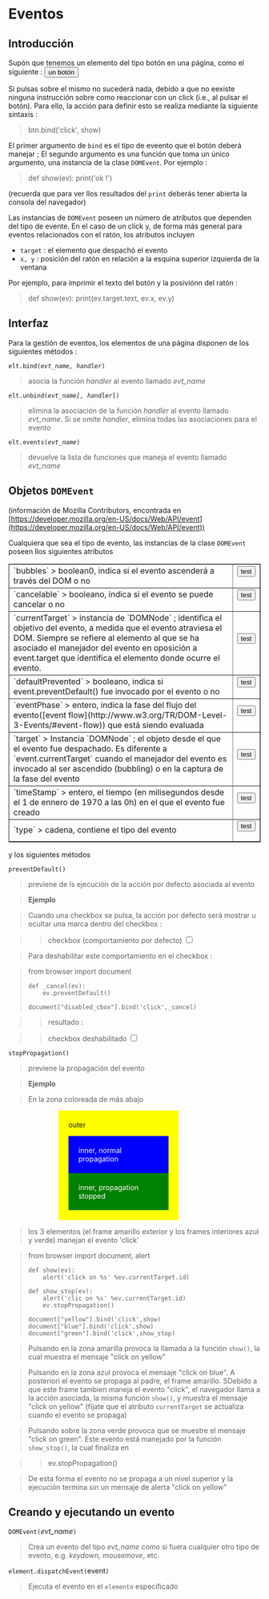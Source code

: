 Eventos
=======

<script type="text/python">
from browser import document as doc
from browser import alert
</script>

Introducción
------------

Supón que tenemos un elemento del tipo botón en una página, como el siguiente : <button>un botón</button>

Si pulsas sobre el mismo no sucederá nada, debido a que no eexiste ninguna instrucción sobre como reaccionar con un click (i.e., al pulsar el botón). Para ello, la acción para definir esto se realiza mediante la siguiente sintaxis :

>    btn.bind('click', show)

El primer argumento de `bind` es el tipo de eveento que el botón deberá manejar ; El segundo argumento es una función que toma un único argumento, una instancia de la clase `DOMEvent`. Por ejemplo :

>    def show(ev):
>        print('ok !')

(recuerda que para ver llos resultados del `print` deberás tener abierta la consola del navegador)

Las instancias de `DOMEvent` poseen un número de atributos que dependen del tipo de evente. En el caso de un click y, de forma más general para eventos relacionados con el ratón, los atributos incluyen

- `target` : el elemento que despachó el evento
- `x, y` : posición del ratón en relación a la esquina superior izquierda de la ventana

Por ejemplo, para imprimir el texto del botón y la posiviónn del ratón :

>    def show(ev):
>        print(ev.target.text, ev.x, ev.y)

Interfaz
--------

Para la gestión de eventos, los elementos de una página disponen de los siguientes métodos :

<code>elt.bind(_evt\_name, handler_)</code>

> asocia la función _handler_ al evento llamado _evt\_name_

<code>elt.unbind(_evt\_name[, handler_])</code>

> elimina la asociación de la  función _handler_ al  evento llamado _evt\_name_. Si se omite _handler_, elimina todas las asociaciones para el evento

<code>elt.events(_evt\_name_)</code>

> devuelve la lista de funciones que maneja el evento llamado _evt\_name_

Objetos `DOMEvent`
------------------

(información de Mozilla Contributors, encontrada en [https://developer.mozilla.org/en-US/docs/Web/API/event](https://developer.mozilla.org/en-US/docs/Web/API/event))

Cualquiera que sea el tipo de evento, las instancias de la clase `DOMEvent` poseen llos siguientes atributos

<table border=1 cellpadding=5>

<tr>
<td>
`bubbles`
> boolean0, indica si el evento ascenderá a través del DOM o no
</td>
<td>
<button id="_bubbles">test</button>
<script type="text/python">
from browser import document, alert

document['_bubbles'].bind('click',lambda ev:alert('bubbles : %s ' %ev.bubbles))
</script>
</td>
</tr>

<tr>
<td>
`cancelable`
> booleano, indica si el evento se puede cancelar o no
</td>
<td>
<button id="_cancelable">test</button>
<script type="text/python">
from browser import document, alert

document['_cancelable'].bind('click',lambda ev:alert('cancelable : %s ' %ev.cancelable))
</script>
</td>
</tr>

<tr>
<td>
`currentTarget`
> instancia de `DOMNode` ; identifica el objetivo del evento, a medida que el evento atraviesa el DOM. Siempre  se refiere al elemento al que se ha asociado el manejador del evento en  oposición a event.target que identifica el elemento donde ocurre el evento.
</td>
<td>
<button id="_currentTarget">test</button>
<script type="text/python">
from browser import document, alert

document['_currentTarget'].bind('click',lambda ev:alert('currentTarget : %s ' %ev.currentTarget))
</script>
</td>
</tr>

<tr>
<td>
`defaultPrevented`
> booleano, indica si event.preventDefault() fue invocado por el evento o no
</td>
<td>
<button id="_defaultPrevented">test</button>
<script type="text/python">
from browser import document, alert

document['_defaultPrevented'].bind('click',lambda ev:alert('defaultPrevented : %s ' %ev.defaultPrevented))
</script>
</td>
</tr>

<tr>
<td>
`eventPhase`
> entero, indica la fase del flujo del evento([event flow](http://www.w3.org/TR/DOM-Level-3-Events/#event-flow)) que está siendo evaluada
</td>
<td>
<button id="_eventPhase">test</button>
<script type="text/python">
from browser import document, alert

document['_eventPhase'].bind('click',lambda ev:alert('eventPhase : %s ' %ev.eventPhase))
</script>
</td>
</tr>

<tr>
<td>
`target`
> Instancia `DOMNode` ; el objeto desde el que el evento fue despachado. Es diferente a `event.currentTarget` cuando el manejador del evento es invocado al ser ascendido (bubbling) o en la captura de la fase del evento
</td>
<td>
<button id="_target">test</button>
<script type="text/python">
from browser import document, alert

document['_target'].bind('click',lambda ev:alert('target : %s ' %ev.target))
</script>
</td>
</tr>

<tr>
<td>
`timeStamp`
> entero, el tiempo (en milisegundos desde el 1 de ennero de 1970 a las 0h) en el que el evento fue creado
</td>
<td>
<button id="_timeStamp">test</button>
<script type="text/python">
from browser import document, alert

document['_timeStamp'].bind('click',lambda ev:alert('timeStamp : %s ' %ev.timeStamp))
</script>
</td>
</tr>

<tr>
<td>
`type`
> cadena, contiene el tipo del evento
</td>
<td>
<button id="_type">test</button>
<script type="text/python">
from browser import document, alert

document['_type'].bind('click',lambda ev:alert('type : %s ' %ev.type))
</script>
</td>
</tr>

</table>

y los siguientes métodos

`preventDefault()`
> previene de ls ejecución de la acción por defecto asociada al evento

> **Ejemplo**

> Cuando una checkbox se pulsa, la acción por defecto será mostrar u ocultar una marca dentro del checkbox : 

>> checkbox (comportamiento por defecto) <input type="checkbox">

> Para deshabilitar este comportamiento en el checkbox : 

<blockquote>
<div id="disable_cbox">
    from browser import document
    
    def _cancel(ev):
        ev.preventDefault()
    
    document["disabled_cbox"].bind('click',_cancel)
</div>
</blockquote>

>> resultado :

>> checkbox deshabilitado <input type="checkbox" id="disabled_cbox">

<script type="text/python">
from browser import document
exec(document["disable_cbox"].text)
</script>

`stopPropagation()`
> previene la propagación del evento

> **Ejemplo**

> En la zona coloreada de más abajo

<div id="yellow" style="background-color:yellow;width:200px;padding:20px;margin-left:100px;">outer<p>
<div id="blue" style="background-color:blue;color:white;padding:20px;">inner, normal propagation</div>
<div id="green" style="background-color:green;color:white;padding:20px;">inner, propagation stopped</div>
</div>

> los 3 elementos (el frame amarillo exterior y los frames interiores azul y verde) manejan el evento 'click'

<blockquote>
<div id="zzz_source">
    from browser import document, alert
    
    def show(ev):
        alert('click on %s' %ev.currentTarget.id)
    
    def show_stop(ev):
        alert('clic on %s' %ev.currentTarget.id)
        ev.stopPropagation()
    
    document["yellow"].bind('click',show)
    document["blue"].bind('click',show)
    document["green"].bind('click',show_stop)
</div>
</blockquote>

<div id="zzz"></div>

> Pulsando en la zona amarilla provoca la llamada a la función `show()`, la cual muestra el mensaje "click on yellow"

> Pulsando en la zona azul provoca el mensaje "click on blue". A posteriori el evento se propaga al padre, el frame amarillo. SDebido a que este frame tambien maneja el evento "click", el navegador llama a la acción asociada, la misma función `show()`, y muestra el mensaje "click on yellow" (fíjate que el atributo `currentTarget` se actualiza cuando el evento se propaga)

> Pulsando sobre  la zona verde provoca que se muestre el mensaje "click on green". Este evento está manejado por la función `show_stop()`, la cual finaliza en

>>    ev.stopPropagation()

> De esta forma el evento no se propaga a un nivel superior y la ejecución termina sin un mensaje de alerta "click on yellow"


<script type="text/python">
from browser import document

eval(document["zzz_source"].text)
</script>


Creando y ejecutando un evento
------------------------------

`DOMEvent(`_evt\_name_`)` 
> Crea un evento del tipo _evt\_name_ como si fuera cualquier otro tipo de evento, e.g. _keydown, mousemove_, etc.

`element.dispatchEvent(`event`)`
> Ejecuta el evento en el `elemento` especificado

